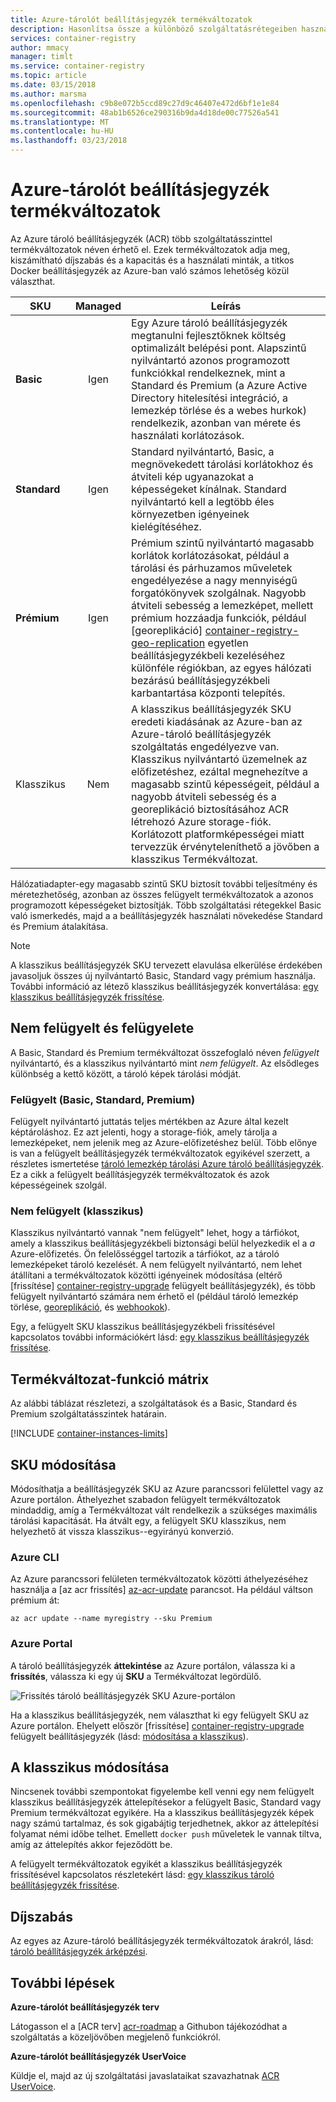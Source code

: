 ```yaml
---
title: Azure-tárolót beállításjegyzék termékváltozatok
description: Hasonlítsa össze a különböző szolgáltatásrétegeiben használt funkciókkal elérhető Azure tároló beállításjegyzékben.
services: container-registry
author: mmacy
manager: timlt
ms.service: container-registry
ms.topic: article
ms.date: 03/15/2018
ms.author: marsma
ms.openlocfilehash: c9b8e072b5ccd89c27d9c46407e472d6bf1e1e84
ms.sourcegitcommit: 48ab1b6526ce290316b9da4d18de00c77526a541
ms.translationtype: MT
ms.contentlocale: hu-HU
ms.lasthandoff: 03/23/2018
---
```

# <a name="azure-container-registry-skus"></a>Azure-tárolót beállításjegyzék termékváltozatok

Az Azure tároló beállításjegyzék (ACR) több szolgáltatásszinttel termékváltozatok néven érhető el. Ezek termékváltozatok adja meg, kiszámítható díjszabás és a kapacitás és a használati minták, a titkos Docker beállításjegyzék az Azure-ban való számos lehetőség közül választhat.

| SKU | Managed | Leírás |
| --- | :-------: | ----------- |
| **Basic** | Igen | Egy Azure tároló beállításjegyzék megtanulni fejlesztőknek költség optimalizált belépési pont. Alapszintű nyilvántartó azonos programozott funkciókkal rendelkeznek, mint a Standard és Premium (a Azure Active Directory hitelesítési integráció, a lemezkép törlése és a webes hurkok) rendelkezik, azonban van mérete és használati korlátozások. |
| **Standard** | Igen | Standard nyilvántartó, Basic, a megnövekedett tárolási korlátokhoz és átviteli kép ugyanazokat a képességeket kínálnak. Standard nyilvántartó kell a legtöbb éles környezetben igényeinek kielégítéséhez. |
| **Prémium** | Igen | Prémium szintű nyilvántartó magasabb korlátok korlátozásokat, például a tárolási és párhuzamos műveletek engedélyezése a nagy mennyiségű forgatókönyvek szolgálnak. Nagyobb átviteli sebesség a lemezképet, mellett prémium hozzáadja funkciók, például [georeplikáció] [ container-registry-geo-replication] egyetlen beállításjegyzékbeli kezeléséhez különféle régiókban, az egyes hálózati bezárású beállításjegyzékbeli karbantartása központi telepítés. |
| Klasszikus | Nem | A klasszikus beállításjegyzék SKU eredeti kiadásának az Azure-ban az Azure-tároló beállításjegyzék szolgáltatás engedélyezve van. Klasszikus nyilvántartó üzemelnek az előfizetéshez, ezáltal megnehezítve a magasabb szintű képességeit, például a nagyobb átviteli sebesség és a georeplikáció biztosításához ACR létrehozó Azure storage-fiók. Korlátozott platformképességei miatt tervezzük érvényteleníthető a jövőben a klasszikus Termékváltozat. |

Hálózatiadapter-egy magasabb szintű SKU biztosít további teljesítmény és méretezhetőség, azonban az összes felügyelt termékváltozatok a azonos programozott képességeket biztosítják. Több szolgáltatási rétegekkel Basic való ismerkedés, majd a a beállításjegyzék használati növekedése Standard és Premium átalakítása.

> [!NOTE]
> A klasszikus beállításjegyzék SKU tervezett elavulása elkerülése érdekében javasoljuk összes új nyilvántartó Basic, Standard vagy prémium használja. További információ az létező klasszikus beállításjegyzék konvertálása: [egy klasszikus beállításjegyzék frissítése][container-registry-upgrade].
>

## <a name="managed-vs-unmanaged"></a>Nem felügyelt és felügyelete

A Basic, Standard és Premium termékváltozat összefoglaló néven *felügyelt* nyilvántartó, és a klasszikus nyilvántartó mint *nem felügyelt*. Az elsődleges különbség a kettő között, a tároló képek tárolási módját.

### <a name="managed-basic-standard-premium"></a>Felügyelt (Basic, Standard, Premium)

Felügyelt nyilvántartó juttatás teljes mértékben az Azure által kezelt képtároláshoz. Ez azt jelenti, hogy a storage-fiók, amely tárolja a lemezképeket, nem jelenik meg az Azure-előfizetéshez belül. Több előnye is van a felügyelt beállításjegyzék termékváltozatok egyikével szerzett, a részletes ismertetése [tároló lemezkép tárolási Azure tároló beállításjegyzék][container-registry-storage]. Ez a cikk a felügyelt beállításjegyzék termékváltozatok és azok képességeinek szolgál.

### <a name="unmanaged-classic"></a>Nem felügyelt (klasszikus)

Klasszikus nyilvántartó vannak "nem felügyelt" lehet, hogy a tárfiókot, amely a klasszikus beállításjegyzékbeli biztonsági belül helyezkedik el a *a* Azure-előfizetés. Ön felelősséggel tartozik a tárfiókot, az a tároló lemezképeket tároló kezelését. A nem felügyelt nyilvántartó, nem lehet átállítani a termékváltozatok közötti igényeinek módosítása (eltérő [frissítése] [ container-registry-upgrade] felügyelt beállításjegyzék), és több felügyelt nyilvántartó számára nem érhető el (például tároló lemezkép törlése, [georeplikáció][container-registry-geo-replication], és [webhookok][container-registry-webhook]).

Egy, a felügyelt SKU klasszikus beállításjegyzékbeli frissítésével kapcsolatos további információkért lásd: [egy klasszikus beállításjegyzék frissítése][container-registry-upgrade].

## <a name="sku-feature-matrix"></a>Termékváltozat-funkció mátrix

Az alábbi táblázat részletezi, a szolgáltatások és a Basic, Standard és Premium szolgáltatásszintek határain.

[!INCLUDE [container-instances-limits](../../includes/container-registry-limits.md)]

## <a name="changing-skus"></a>SKU módosítása

Módosíthatja a beállításjegyzék SKU az Azure parancssori felülettel vagy az Azure portálon. Áthelyezhet szabadon felügyelt termékváltozatok mindaddig, amíg a Termékváltozat vált rendelkezik a szükséges maximális tárolási kapacitását. Ha átvált egy, a felügyelt SKU klasszikus, nem helyezhető át vissza klasszikus--egyirányú konverzió.

### <a name="azure-cli"></a>Azure CLI

Az Azure parancssori felületen termékváltozatok közötti áthelyezéséhez használja a [az acr frissítés] [ az-acr-update] parancsot. Ha például váltson prémium át:

```azurecli
az acr update --name myregistry --sku Premium
```

### <a name="azure-portal"></a>Azure Portal

A tároló beállításjegyzék **áttekintése** az Azure portálon, válassza ki a **frissítés**, válassza ki egy új **SKU** a Termékváltozat legördülő.

![Frissítés tároló beállításjegyzék SKU Azure-portálon][update-registry-sku]

Ha a klasszikus beállításjegyzék, nem választhat ki egy felügyelt SKU az Azure portálon. Ehelyett először [frissítése] [ container-registry-upgrade] felügyelt beállításjegyzék (lásd: [módosítása a klasszikus](#changing-from-classic)).

## <a name="changing-from-classic"></a>A klasszikus módosítása

Nincsenek további szempontokat figyelembe kell venni egy nem felügyelt klasszikus beállításjegyzék áttelepítésekor a felügyelt Basic, Standard vagy Premium termékváltozat egyikére. Ha a klasszikus beállításjegyzék képek nagy számú tartalmaz, és sok gigabájtig terjedhetnek, akkor az áttelepítési folyamat némi időbe telhet. Emellett `docker push` műveletek le vannak tiltva, amíg az áttelepítés akkor fejeződött be.

A felügyelt termékváltozatok egyikét a klasszikus beállításjegyzék frissítésével kapcsolatos részletekért lásd: [egy klasszikus tároló beállításjegyzék frissítése][container-registry-upgrade].

## <a name="pricing"></a>Díjszabás

Az egyes az Azure-tároló beállításjegyzék termékváltozatok árakról, lásd: [tároló beállításjegyzék árképzési][container-registry-pricing].

## <a name="next-steps"></a>További lépések

**Azure-tárolót beállításjegyzék terv**

Látogasson el a [ACR terv] [ acr-roadmap] a Githubon tájékozódhat a szolgáltatás a közeljövőben megjelenő funkciókról.

**Azure-tárolót beállításjegyzék UserVoice**

Küldje el, majd az új szolgáltatási javaslataikat szavazhatnak [ACR UserVoice][container-registry-uservoice].

<!-- IMAGES -->
[update-registry-sku]: ./media/container-registry-skus/update-registry-sku.png

<!-- LINKS - External -->
[acr-roadmap]: https://aka.ms/acr/roadmap
[container-registry-pricing]: https://azure.microsoft.com/pricing/details/container-registry/
[container-registry-uservoice]: https://feedback.azure.com/forums/903958-azure-container-registry

<!-- LINKS - Internal -->
[az-acr-update]: /cli/azure/acr#az_acr_update
[container-registry-geo-replication]: container-registry-geo-replication.md
[container-registry-upgrade]: container-registry-upgrade.md
[container-registry-storage]: container-registry-storage.md
[container-registry-webhook]: container-registry-webhook.md
